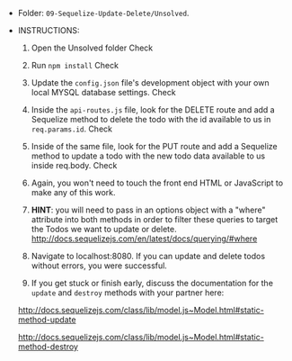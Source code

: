 * Folder: `09-Sequelize-Update-Delete/Unsolved`.

* INSTRUCTIONS:

  1) Open the Unsolved folder Check

  2) Run `npm install` Check

  3) Update the `config.json` file's development object with your own local MYSQL database settings. Check

  4) Inside the `api-routes.js` file, look for the DELETE route and add a Sequelize method to delete the todo with the id available to us in `req.params.id`. Check

  5) Inside of the same file, look for the PUT route and add a Sequelize method to update a todo with the new todo data available to us inside req.body. Check

  6) Again, you won't need to touch the front end HTML or JavaScript to make any of this work.

  7) **HINT**: you will need to pass in an options object with a "where" attribute into both methods in order to filter these queries to target the Todos we want to update or delete.
  <http://docs.sequelizejs.com/en/latest/docs/querying/#where>

  8) Navigate to localhost:8080. If you can update and delete todos without errors, you were successful.

  9) If you get stuck or finish early, discuss the documentation for the `update` and `destroy` methods with your partner here:

  <http://docs.sequelizejs.com/class/lib/model.js~Model.html#static-method-update>

  <http://docs.sequelizejs.com/class/lib/model.js~Model.html#static-method-destroy>
